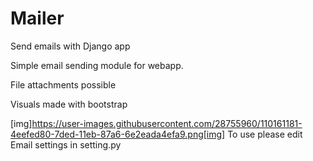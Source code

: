 # Mailer
Send emails with Django app

Simple email sending module for webapp.

File attachments possible

Visuals made with bootstrap

[img]https://user-images.githubusercontent.com/28755960/110161181-4eefed80-7ded-11eb-87a6-6e2eada4efa9.png[img]
To use please edit Email settings in setting.py
